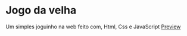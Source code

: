 # Jogo da velha

Um simples joguinho na web feito com, Html, Css e JavaScript
[Preview](https://jogo-da-velha-gray-five.vercel.app/)

